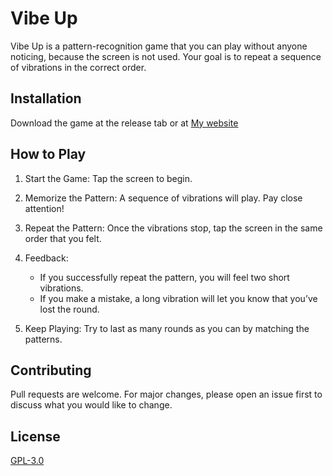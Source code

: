 # Vibe Up

Vibe Up is a pattern-recognition game that you can play without anyone noticing, because the screen is not used. Your goal is to repeat a sequence of vibrations in the correct order.

## Installation

Download the game at the release tab or at [My website](https://adivius.de/vibeup.html)


## How to Play

1. Start the Game: Tap the screen to begin.
2. Memorize the Pattern: A sequence of vibrations will play. Pay close attention!
3. Repeat the Pattern: Once the vibrations stop, tap the screen in the same order that you felt.
4. Feedback:

   - If you successfully repeat the pattern, you will feel two short vibrations.
   - If you make a mistake, a long vibration will let you know that you’ve lost the round.

5. Keep Playing: Try to last as many rounds as you can by matching the patterns.

## Contributing

Pull requests are welcome. For major changes, please open an issue first
to discuss what you would like to change.

## License

[GPL-3.0](https://choosealicense.com/licenses/gpl-3.0/)
